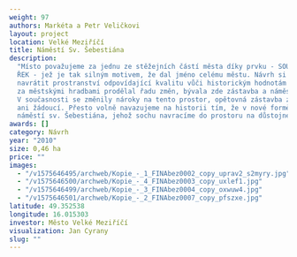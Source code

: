 ```yaml
---
weight: 97
authors: Markéta a Petr Veličkovi
layout: project
location: Velké Meziříčí
title: Náměstí Sv. Šebestiána
description:
  "Místo považujeme za jednu ze stěžejních částí města díky prvku - SOUTOKU
  ŘEK - jež je tak silným motivem, že dal jméno celému městu. Návrh si klade za cíl
  navrátit prostranství odpovídající kvalitu vůči historickým hodnotám místa. Prostor
  za městskými hradbami prodělal řadu změn, bývala zde zástavba a náměstí sv. Šebestiána.
  V současnosti se změnily nároky na tento prostor, opětovná zástavba zde není možná
  ani žádoucí. Přesto volně navazujeme na historii tím, že v nové formě obnovujeme
  náměstí sv. Šebestiána, jehož sochu navracíme do prostoru na důstojné místo "
awards: []
category: Návrh
year: "2010"
size: 0,46 ha
price: ""
images:
  - "/v1575646495/archweb/Kopie_-_1_FINAbez0002_copy_uprav2_s2myry.jpg"
  - "/v1575646500/archweb/Kopie_-_4_FINAbez0003_copy_uxlef1.jpg"
  - "/v1575646499/archweb/Kopie_-_3_FINAbez0004_copy_oxwuw4.jpg"
  - "/v1575646501/archweb/Kopie_-_2_FINAbez0007_copy_pfszxe.jpg"
latitude: 49.352538
longitude: 16.015303
investor: Město Velké Meziříčí
visualization: Jan Cyrany
slug: ""
---
```

